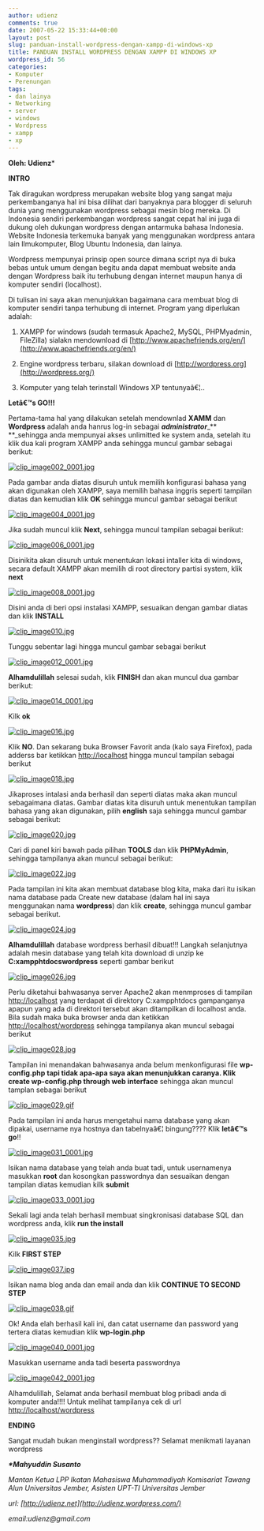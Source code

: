 ```yaml
---
author: udienz
comments: true
date: 2007-05-22 15:33:44+00:00
layout: post
slug: panduan-install-wordpress-dengan-xampp-di-windows-xp
title: PANDUAN INSTALL WORDPRESS DENGAN XAMPP DI WINDOWS XP
wordpress_id: 56
categories:
- Komputer
- Perenungan
tags:
- dan lainya
- Networking
- server
- windows
- Wordpress
- xampp
- xp
---
```


**Oleh: Udienz***







**INTRO**




Tak diragukan wordpress merupakan website blog yang sangat maju perkembanganya hal ini bisa dilihat dari banyaknya para blogger di seluruh dunia yang menggunakan wordpress sebagai mesin blog mereka. Di Indonesia sendiri perkembangan wordpress sangat cepat hal ini juga di dukung oleh dukungan wordpress dengan antarmuka bahasa Indonesia. Website Indonesia terkemuka banyak yang menggunakan wordpress antara lain Ilmukomputer, Blog Ubuntu Indonesia, dan lainya.




<!-- more -->




Wordpress mempunyai prinsip open source dimana script nya di buka bebas untuk umum dengan begitu anda dapat membuat website anda dengan Wordpress baik itu terhubung dengan internet maupun hanya di komputer sendiri (localhost). 




Di tulisan ini saya akan menunjukkan bagaimana cara membuat blog di komputer sendiri tanpa terhubung di internet. Program yang diperlukan adalah:






	
  1. XAMPP for windows  (sudah termasuk Apache2, MySQL, PHPMyadmin, FileZilla) sialakn mendownload di [http://www.apachefriends.org/en/](http://www.apachefriends.org/en/)

	
  2. Engine wordpress  terbaru, silakan download di [http://wordpress.org](http://wordpress.org/)

	
  3. Komputer yang  telah terinstall Windows XP tentunyaâ€¦..




**Letâ€™s GO!!!**




Pertama-tama  hal yang dilakukan setelah mendownlad **XAMM** dan **Wordpress** adalah anda hanrus log-in  sebagai **_administrator_**_** **_sehingga anda mempunyai akses unlimitted ke system anda, setelah itu klik dua kali program XAMPP anda sehingga muncul gambar sebagai berikut:




[![clip_image002_0001.jpg](http://udienz.files.wordpress.com/2007/05/clip_image002_0001.jpg)](http://udienz.files.wordpress.com/2007/05/clip_image002_0001.jpg)




Pada gambar anda diatas disuruh untuk memilih konfigurasi bahasa yang akan digunakan oleh XAMPP, saya memilih bahasa inggris seperti tampilan diatas dan kemudian klik **OK** sehingga muncul gambar sebagai  berikut




[![clip_image004_0001.jpg](http://udienz.files.wordpress.com/2007/05/clip_image004_0001.jpg)](http://udienz.files.wordpress.com/2007/05/clip_image004_0001.jpg)




Jika sudah muncul klik **Next**, sehingga muncul tampilan sebagai  berikut:




[![clip_image006_0001.jpg](http://udienz.files.wordpress.com/2007/05/clip_image006_0001.jpg)](http://udienz.files.wordpress.com/2007/05/clip_image006_0001.jpg)




Disinikita akan disuruh untuk menentukan lokasi intaller kita di windows, secara default XAMPP akan memilih di root directory partisi system, klik **next**




[![clip_image008_0001.jpg](http://udienz.files.wordpress.com/2007/05/clip_image008_0001.jpg)](http://udienz.files.wordpress.com/2007/05/clip_image008_0001.jpg)




Disini anda di beri opsi instalasi XAMPP, sesuaikan  dengan gambar diatas dan klik **INSTALL**




[![clip_image010.jpg](http://udienz.files.wordpress.com/2007/05/clip_image010.jpg)](http://udienz.files.wordpress.com/2007/05/clip_image010.jpg)




Tunggu sebentar lagi hingga muncul gambar sebagai  berikut




[![clip_image012_0001.jpg](http://udienz.files.wordpress.com/2007/05/clip_image012_0001.jpg)](http://udienz.files.wordpress.com/2007/05/clip_image012_0001.jpg)




**Alhamdulillah** selesai sudah, klik **FINISH** dan akan  muncul dua gambar berikut:




[![clip_image014_0001.jpg](http://udienz.files.wordpress.com/2007/05/clip_image014_0001.jpg)](http://udienz.files.wordpress.com/2007/05/clip_image014_0001.jpg)




Kilk **ok**




[![clip_image016.jpg](http://udienz.files.wordpress.com/2007/05/clip_image016.jpg)](http://udienz.files.wordpress.com/2007/05/clip_image016.jpg)




Klik **NO**.  Dan sekarang buka Browser Favorit anda (kalo saya Firefox), pada adderss bar  ketikkan [http://localhost](http://localhost/) hingga muncul  tampilan sebagai berikut




[![clip_image018.jpg](http://udienz.files.wordpress.com/2007/05/clip_image018.jpg)](http://udienz.files.wordpress.com/2007/05/clip_image018.jpg)




Jikaproses intalasi anda berhasil dan seperti diatas maka akan muncul sebagaimana diatas. Gambar diatas kita disuruh untuk menentukan tampilan bahasa yang akan digunakan, pilih **english** saja sehingga muncul gambar sebagai berikut:




[![clip_image020.jpg](http://udienz.files.wordpress.com/2007/05/clip_image020.jpg)](http://udienz.files.wordpress.com/2007/05/clip_image020.jpg)




Cari di panel kiri bawah pada pilihan **TOOLS** dan klik **PHPMyAdmin**, sehingga tampilanya akan muncul sebagai berikut:




[![clip_image022.jpg](http://udienz.files.wordpress.com/2007/05/clip_image022.jpg)](http://udienz.files.wordpress.com/2007/05/clip_image022.jpg)




Pada tampilan ini kita akan membuat database blog kita, maka dari itu isikan nama database pada Create new database (dalam hal ini saya menggunakan nama **wordpress**)  dan klik **create**, sehingga muncul  gambar sebagai berikut.




[![clip_image024.jpg](http://udienz.files.wordpress.com/2007/05/clip_image024.jpg)](http://udienz.files.wordpress.com/2007/05/clip_image024.jpg)




**Alhamdulillah** database wordpress berhasil dibuat!!! Langkah selanjutnya adalah mesin database  yang telah kita download di unzip ke **C:xampphtdocswordpress** seperti gambar berikut




[![clip_image026.jpg](http://udienz.files.wordpress.com/2007/05/clip_image026.jpg)](http://udienz.files.wordpress.com/2007/05/clip_image026.jpg)





Perlu diketahui bahwasanya server Apache2 akan  menmproses di tampilan [http://localhost](http://localhost/)
yang terdapat di direktory C:xampphtdocs gampanganya apapun yang ada di direktori tersebut akan ditampilkan di localhost anda. Bila sudah maka buka browser anda dan ketikkan [http://localhost/wordpress](http://localhost/wordpress) sehingga tampilanya akan muncul sebagai berikut


[![clip_image028.jpg](http://udienz.files.wordpress.com/2007/05/clip_image028.jpg)](http://udienz.files.wordpress.com/2007/05/clip_image028.jpg)




Tampilan ini menandakan bahwasanya  anda belum menkonfigurasi file **wp-config.php **tapi tidak apa-apa saya akan menunjukkan caranya. Klik c**reate wp-config.php through web interface** sehingga akan muncul tamplan sebagai berikut







[![clip_image029.gif](http://udienz.files.wordpress.com/2007/05/clip_image029.gif)](http://udienz.files.wordpress.com/2007/05/clip_image029.gif)




Pada tampilan ini anda harus mengetahui nama  database yang akan dipakai, username nya hostnya dan tabelnyaâ€¦ bingung???? Klik **letâ€™s go**!!




[![clip_image031_0001.jpg](http://udienz.files.wordpress.com/2007/05/clip_image031_0001.jpg)](http://udienz.files.wordpress.com/2007/05/clip_image031_0001.jpg)




Isikan nama database yang telah anda buat tadi, untuk  usernamenya masukkan **root** dan  kosongkan passwordnya dan sesuaikan dengan tampilan diatas kemudian kilk **submit**




[![clip_image033_0001.jpg](http://udienz.files.wordpress.com/2007/05/clip_image033_0001.jpg)](http://udienz.files.wordpress.com/2007/05/clip_image033_0001.jpg)




Sekali lagi anda telah berhasil membuat singkronisasi  database SQL dan wordpress anda, klik **run  the install**




[![clip_image035.jpg](http://udienz.files.wordpress.com/2007/05/clip_image035.jpg)](http://udienz.files.wordpress.com/2007/05/clip_image035.jpg)




Kilk **FIRST  STEP**




[![clip_image037.jpg](http://udienz.files.wordpress.com/2007/05/clip_image037.jpg)](http://udienz.files.wordpress.com/2007/05/clip_image037.jpg)




Isikan nama blog anda dan email anda dan klik **CONTINUE TO SECOND STEP**




[![clip_image038.gif](http://udienz.files.wordpress.com/2007/05/clip_image038.gif)](http://udienz.files.wordpress.com/2007/05/clip_image038.gif)




Ok! Anda elah berhasil kali ini, dan catat username  dan password yang tertera diatas kemudian klik **wp-login.php**




[![clip_image040_0001.jpg](http://udienz.files.wordpress.com/2007/05/clip_image040_0001.jpg)](http://udienz.files.wordpress.com/2007/05/clip_image040_0001.jpg)




Masukkan username anda tadi beserta passwordnya




[![clip_image042_0001.jpg](http://udienz.files.wordpress.com/2007/05/clip_image042_0001.jpg)](http://udienz.files.wordpress.com/2007/05/clip_image042_0001.jpg)




Alhamdulillah, Selamat anda berhasil membuat blog  pribadi anda di komputer anda!!!! Untuk melihat tampilanya cek di url [http://localhost/wordpress](http://localhost/wordpress)







**ENDING**




Sangat mudah bukan menginstall wordpress?? Selamat  menikmati layanan wordpress













**_*Mahyuddin Susanto_**




_Mantan  Ketua LPP Ikatan Mahasiswa Muhammadiyah Komisariat Tawang Alun Universitas  Jember, Asisten UPT-TI Universitas Jember_




_url: [http://udienz.net](http://udienz.wordpress.com/)_




_email:udienz@gmail.com_
